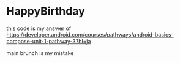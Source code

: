 # HappyBirthday

this code is my answer of https://developer.android.com/courses/pathways/android-basics-compose-unit-1-pathway-3?hl=ja

main brunch is my mistake
